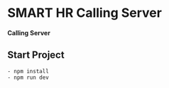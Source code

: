 # SMART HR Calling Server

#### Calling Server

## Start Project

```bash
- npm install
- npm run dev
```
